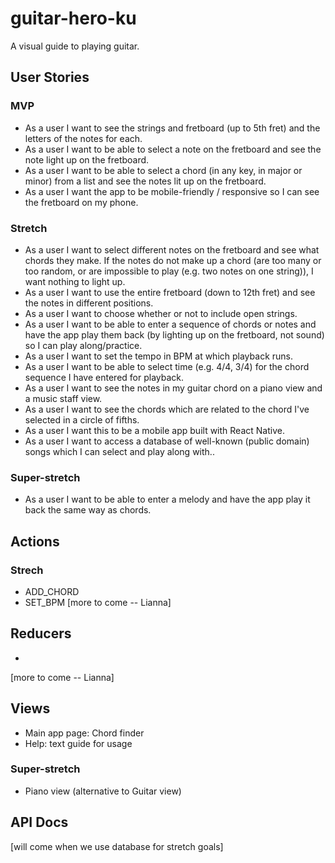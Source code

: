 # guitar-hero-ku

A visual guide to playing guitar. 


## User Stories

### MVP
* As a user I want to see the strings and fretboard (up to 5th fret) and the letters of the notes for each.
* As a user I want to be able to select a note on the fretboard and see the note light up on the fretboard.
* As a user I want to be able to select a chord (in any key, in major or minor) from a list and see the notes lit up on the fretboard.
* As a user I want the app to be mobile-friendly / responsive so I can see the fretboard on my phone.


### Stretch
* As a user I want to select different notes on the fretboard and see what chords they make. If the notes do not make up a chord (are too many or too random, or are impossible to play (e.g. two notes on one string)), I want nothing to light up.
* As a user I want to use the entire fretboard (down to 12th fret) and see the notes in different positions. 
* As a user I want to choose whether or not to include open strings.
* As a user I want to be able to enter a sequence of chords or notes and have the app play them back (by lighting up on the fretboard, not sound) so I can play along/practice.
* As a user I want to set the tempo in BPM at which playback runs.
* As a user I want to be able to select time (e.g. 4/4, 3/4) for the chord sequence I have entered for playback.
* As a user I want to see the notes in my guitar chord on a piano view and a music staff view.
* As a user I want to see the chords which are related to the chord I've selected in a circle of fifths.
* As a user I want this to be a mobile app built with React Native.
* As a user I want to access a database of well-known (public domain) songs which I can select and play along with..


### Super-stretch
* As a user I want to be able to enter a melody and have the app play it back the same way as chords.

## Actions
### Strech
* ADD_CHORD
* SET_BPM
[more to come -- Lianna]

## Reducers
* 
[more to come -- Lianna]

## Views
* Main app page: Chord finder
* Help: text guide for usage

### Super-stretch
* Piano view (alternative to Guitar view)

## API Docs
[will come when we use database for stretch goals]
